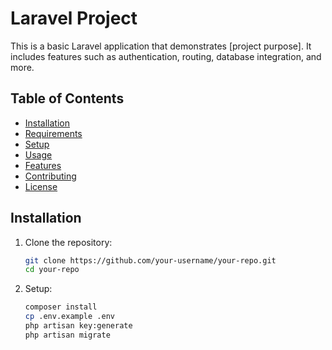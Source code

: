 # Laravel Project

This is a basic Laravel application that demonstrates [project purpose]. It includes features such as authentication, routing, database integration, and more.

## Table of Contents

- [Installation](#installation)
- [Requirements](#requirements)
- [Setup](#setup)
- [Usage](#usage)
- [Features](#features)
- [Contributing](#contributing)
- [License](#license)

## Installation

1. Clone the repository:

   ```bash
   git clone https://github.com/your-username/your-repo.git
   cd your-repo
   ```

2. Setup:

   ```bash
   composer install
   cp .env.example .env
   php artisan key:generate
   php artisan migrate
   ```
